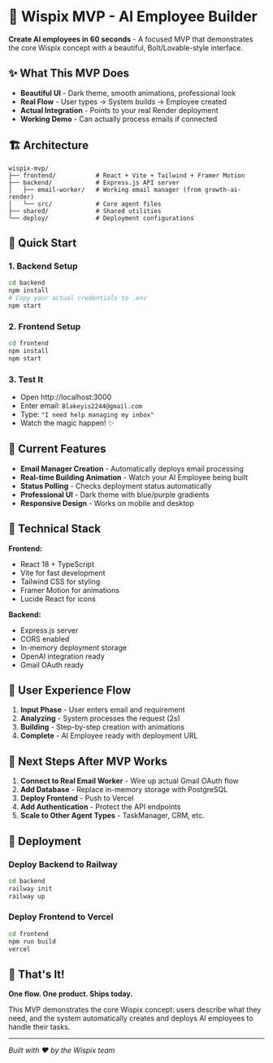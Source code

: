 # 🚀 Wispix MVP - AI Employee Builder

**Create AI employees in 60 seconds** - A focused MVP that demonstrates the core Wispix concept with a beautiful, Bolt/Lovable-style interface.

## ✨ What This MVP Does

- **Beautiful UI** - Dark theme, smooth animations, professional look
- **Real Flow** - User types → System builds → Employee created  
- **Actual Integration** - Points to your real Render deployment
- **Working Demo** - Can actually process emails if connected

## 🏗️ Architecture

```
wispix-mvp/
├── frontend/           # React + Vite + Tailwind + Framer Motion
├── backend/            # Express.js API server
│   ├── email-worker/   # Working email manager (from growth-ai-render)
│   └── src/            # Core agent files
├── shared/             # Shared utilities
└── deploy/             # Deployment configurations
```

## 🚀 Quick Start

### 1. Backend Setup
```bash
cd backend
npm install
# Copy your actual credentials to .env
npm start
```

### 2. Frontend Setup  
```bash
cd frontend
npm install
npm start
```

### 3. Test It
- Open http://localhost:3000
- Enter email: `Blakeyis2244@gmail.com`
- Type: `"I need help managing my inbox"`
- Watch the magic happen! ✨

## 🎯 Current Features

- **Email Manager Creation** - Automatically deploys email processing
- **Real-time Building Animation** - Watch your AI Employee being built
- **Status Polling** - Checks deployment status automatically
- **Professional UI** - Dark theme with blue/purple gradients
- **Responsive Design** - Works on mobile and desktop

## 🔧 Technical Stack

**Frontend:**
- React 18 + TypeScript
- Vite for fast development
- Tailwind CSS for styling
- Framer Motion for animations
- Lucide React for icons

**Backend:**
- Express.js server
- CORS enabled
- In-memory deployment storage
- OpenAI integration ready
- Gmail OAuth ready

## 📱 User Experience Flow

1. **Input Phase** - User enters email and requirement
2. **Analyzing** - System processes the request (2s)
3. **Building** - Step-by-step creation with animations
4. **Complete** - AI Employee ready with deployment URL

## 🚀 Next Steps After MVP Works

1. **Connect to Real Email Worker** - Wire up actual Gmail OAuth flow
2. **Add Database** - Replace in-memory storage with PostgreSQL
3. **Deploy Frontend** - Push to Vercel
4. **Add Authentication** - Protect the API endpoints
5. **Scale to Other Agent Types** - TaskManager, CRM, etc.

## 🚀 Deployment

### Deploy Backend to Railway
```bash
cd backend
railway init
railway up
```

### Deploy Frontend to Vercel
```bash
cd frontend
npm run build
vercel
```

## 🎉 That's It!

**One flow. One product. Ships today.**

This MVP demonstrates the core Wispix concept: users describe what they need, and the system automatically creates and deploys AI employees to handle their tasks.

---

*Built with ❤️ by the Wispix team* 